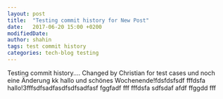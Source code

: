```yaml
---
layout: post
title:  "Testing commit history for New Post"
date:   2017-06-20 15:00 +0200
modifiedDate: 
author: shahin
tags: test commit history
categories: tech-blog testing
---
```

Testing commit history.... Changed by Christian for test cases und noch eine Änderung
kk
hallo und schönes Wochenende!fdsfdsfsdf
fffdsfa
hallo!3fffsdfsadfasdfsdfsadfasf
fggfadf
fff
fffdsfa
sdfsdaf
afdf ffggdd
fff
